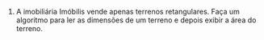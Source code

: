 1. A imobiliária Imóbilis vende apenas terrenos retangulares. Faça um algoritmo para ler as dimensões de um terreno e depois exibir a área do terreno.